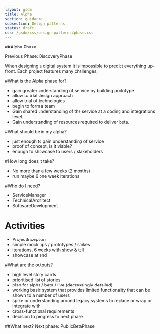 ```yaml
---
layout: gsdm
title: Alpha
section: guidance
subsection: Design patterns
status: draft
css: /gsdm/css/design-patterns/phase.css
---
```


##Alpha Phase

Previous Phase: DiscoveryPhase

When designing a digital system it is impossible to predict everything up-front. Each project features many challenges, 

#What is the Alpha phase for?
- gain greater understanding of service by building prototype
- allow to trial design approach
- allow trial of technologies
- begin to form a team
- Gain shared understanding of the service at a coding and integrations level.
- Gain understanding of resources required to deliver beta.

#What should be in my alpha?
- just enough to gain understanding of service
- proof of concept, is it viable?
- enough to showcase to users / stakeholders

#How long does it take?
- No more than a few weeks (2 months)
- run maybe 6 one week iterations

#Who do I need?
- ServiceManager
- TechnicalArchitect
- SoftwareDevelopment

# Activities
 - ProjectInception
 - simple mock ups / prototypes / spikes 
 - iterations, 6 weeks with show & tell
 - showcase at end

#What are the outputs?

- high level story cards
- prioritised list of stories
- plan for alpha / beta / live (decreasingly detailed)
- working basic system that provides limited functionality that can be shown to a number of users
- spike or understanding around legacy systems to replace or wrap or integrate with
- cross-functional requirements
- decision to progress to next phase

##What next?
Next phase: PublicBetaPhase






